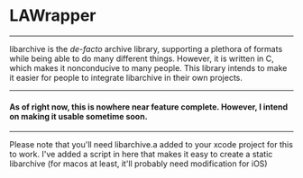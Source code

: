 # LAWrapper
---
libarchive is the *de-facto* archive library, supporting a plethora of formats while being able to do many different things. However, it is written in C, which makes it nonconducive to many people. This library intends to make it easier for people to integrate libarchive in their own projects.

---

#### As of right now, this is nowhere near feature complete. However, I intend on making it usable sometime soon.
---
Please note that you'll need libarchive.a added to your xcode project for this to work. I've added a script in here that makes it easy to create a static libarchive (for macos at least, it'll probably need modification for iOS)
